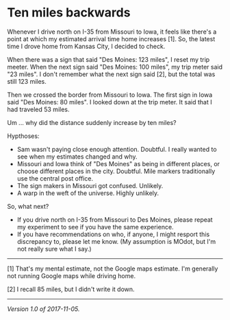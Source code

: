 Ten miles backwards
===================

Whenever I drive north on I-35 from Missouri to Iowa, it feels like
there's a point at which my estimated arrival time home increases [1].
So, the latest time I drove home from Kansas City, I decided to check.

When there was a sign that said "Des Moines: 123 miles", I reset my
trip meeter.  When the next sign said "Des Moines: 100 miles", my trip
meter said "23 miles".  I don't remember what the next sign said [2],
but the total was still 123 miles.  

Then we crossed the border from Missouri to Iowa.  The first sign
in Iowa said "Des Moines: 80 miles".  I looked down at the trip meter.
It said that I had traveled 53 miles.  

Um ... why did the distance suddenly increase by ten miles?

Hypthoses:

* Sam wasn't paying close enough attention.  Doubtful.  I really wanted
  to see when my estimates changed and why.
* Missouri and Iowa think of "Des Moines" as being in different places,
  or choose different places in the city.  Doubtful.  Mile markers
  traditionally use the central post office.
* The sign makers in Missouri got confused.  Unlikely.
* A warp in the weft of the universe.  Highly unlikely.

So, what next?

* If you drive north on I-35 from Missouri to Des Moines, please
  repeat my experiment to see if you have the same experience.
* If you have recommendations on who, if anyone, I might resport this
  discrepancy to, please let me know.  (My assumption is MOdot, but I'm
  not really sure what I say.)

---

[1] That's my mental estimate, not the Google maps estimate.  I'm
generally not running Google maps while driving home.

[2] I recall 85 miles, but I didn't write it down.

---

*Version 1.0 of 2017-11-05.*
